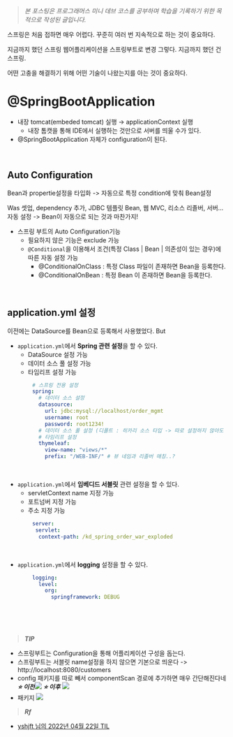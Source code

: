 
>_본 포스팅은 프로그래머스 미니 데브 코스를 공부하며 
학습을 기록하기 위한 목적으로 작성된 글입니다._


스프링은 처음 접하면 매우 어렵다.
꾸준히 여러 번 지속적으로 하는 것이 중요하다.



지금까지 했던 스프링 웹어플리케이션을 스프링부트로 변경
그렇다. 지금까지 했던 건 스프링.


어떤 고충을 해결하기 위해 어떤 기술이 나왔는지를 아는 것이 중요하다.




# @SpringBootApplication

- 내장 tomcat(embeded tomcat) 실행 → applicationContext 실행
  - 내장 톰캣을 통해 IDE에서 실행하는 것만으로 서버를 띄울 수가 있다.
- @SpringBootApplication 자체가 configuration이 된다.
<br/>

##  Auto Configuration
    
Bean과 propertie설정을 타입화 -> 자동으로 특정 condition에 맞춰 Bean설정  

Was 셋업, dependency 추가, JDBC 템플릿 Bean, 웹 MVC, 리소스 리졸버, 서버… 자동 설정 ->
   Bean이 자동으로 되는 것과 마찬가지!

- 스프링 부트의 Auto Configuration기능 
  - 필요하지 않은 기능은 exclude 가능
  - `@Conditional`을 이용해서 조건(특정 Class | Bean | 의존성이 있는 경우)에 따른 자동 설정 가능
    - @ConditionalOnClass : 특정 Class 파일이 존재하면 Bean을 등록한다.
    - @ConditionalOnBean : 특정 Bean 이 존재하면 Bean을 등록한다.


<br/>

## application.yml 설정
이전에는 DataSource를 Bean으로 등록해서 사용했었다. But

- `application.yml`에서 **Spring 관련 설정**을 할 수 있다.
  - DataSource 설정 가능
  - 데이터 소스 풀 설정 가능
  - 타임리프 설정 가능

```yaml
        # 스프링 전용 설정
        spring:
          # 데이터 소스 설정
          datasource:
            url: jdbc:mysql://localhost/order_mgmt
            username: root
            password: root1234!
          # 데이터 소스 풀 설정 (디폴트 : 히카리 소스 타입 -> 따로 설정하지 않아도 됨)
          # 타임리프 설정
          thymeleaf:
            view-name: "views/*"
            prefix: "/WEB-INF/" # 뷰 네임과 리졸버 매칭..?
```

<br/>  
  
- `application.yml`에서 **임베디드 서블릿** 관련 설정을 할 수 있다.  
  - servletContext name  지정 가능
  - 포트넘버 지정 가능
  - 주소 지정 가능
```yaml
        server:
         servlet:
          context-path: /kd_spring_order_war_exploded
```
<br/>

-  `application.yml`에서 **logging** 설정을 할 수 있다.  
```yaml
        logging:
          level:
            org:
              springframework: DEBUG
```

<br/><br/><br/>

> _**TIP**_
- 스프링부트는 Configuration을 통해 어플리케이션 구성을 돕는다.
- 스프링부트는 서블릿 name설정을 하지 않으면 기본으로 띄운다 -> http://localhost:8080/customers
- config 패키지를 따로 빼서 componentScan 경로에 추가하면 매우 간단해진다네 <br/>
_**⭐ 이전**_![](https://velog.velcdn.com/images/suran-kim/post/63af8c28-a065-40c6-8cc6-a6f0641615f2/image.png) _**⭐ 이후**_ ![](https://velog.velcdn.com/images/suran-kim/post/da105327-6eec-434d-87d1-a1ee0b987992/image.png) <br/>
- 패키지
![](https://velog.velcdn.com/images/suran-kim/post/0918e28a-8c2b-4a2a-b37a-7fc5d7b296dd/image.png)


  

  
>_**Rf**_
- [yshjft 님의 2022년 04월 22일 TIL](https://velog.io/@yshjft/2022%EB%85%84-04%EC%9B%94-22%EC%9D%BC-TIL)

